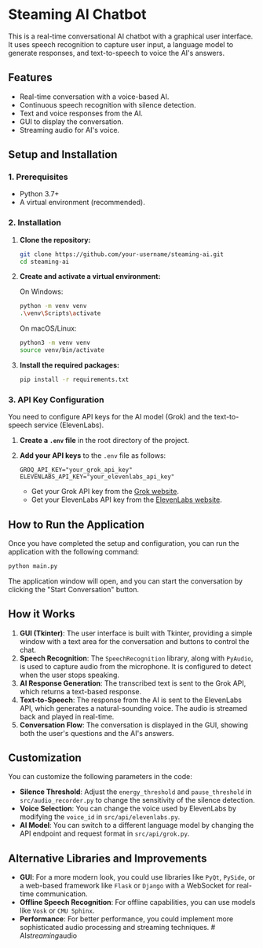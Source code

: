# Steaming AI Chatbot

This is a real-time conversational AI chatbot with a graphical user interface. It uses speech recognition to capture user input, a language model to generate responses, and text-to-speech to voice the AI's answers.

## Features

-   Real-time conversation with a voice-based AI.
-   Continuous speech recognition with silence detection.
-   Text and voice responses from the AI.
-   GUI to display the conversation.
-   Streaming audio for AI's voice.

## Setup and Installation

### 1. Prerequisites

-   Python 3.7+
-   A virtual environment (recommended).

### 2. Installation

1.  **Clone the repository:**

    ```bash
    git clone https://github.com/your-username/steaming-ai.git
    cd steaming-ai
    ```

2.  **Create and activate a virtual environment:**

    On Windows:
    ```bash
    python -m venv venv
    .\venv\Scripts\activate
    ```

    On macOS/Linux:
    ```bash
    python3 -m venv venv
    source venv/bin/activate
    ```

3.  **Install the required packages:**

    ```bash
    pip install -r requirements.txt
    ```

### 3. API Key Configuration

You need to configure API keys for the AI model (Grok) and the text-to-speech service (ElevenLabs).

1.  **Create a `.env` file** in the root directory of the project.
2.  **Add your API keys** to the `.env` file as follows:

    ```
    GROQ_API_KEY="your_grok_api_key"
    ELEVENLABS_API_KEY="your_elevenlabs_api_key"
    ```

    -   Get your Grok API key from the [Grok website](https://console.groq.com/keys).
    -   Get your ElevenLabs API key from the [ElevenLabs website](https://elevenlabs.io/).

## How to Run the Application

Once you have completed the setup and configuration, you can run the application with the following command:

```bash
python main.py
```

The application window will open, and you can start the conversation by clicking the "Start Conversation" button.

## How it Works

1.  **GUI (Tkinter)**: The user interface is built with Tkinter, providing a simple window with a text area for the conversation and buttons to control the chat.
2.  **Speech Recognition**: The `SpeechRecognition` library, along with `PyAudio`, is used to capture audio from the microphone. It is configured to detect when the user stops speaking.
3.  **AI Response Generation**: The transcribed text is sent to the Grok API, which returns a text-based response.
4.  **Text-to-Speech**: The response from the AI is sent to the ElevenLabs API, which generates a natural-sounding voice. The audio is streamed back and played in real-time.
5.  **Conversation Flow**: The conversation is displayed in the GUI, showing both the user's questions and the AI's answers.

## Customization

You can customize the following parameters in the code:

-   **Silence Threshold**: Adjust the `energy_threshold` and `pause_threshold` in `src/audio_recorder.py` to change the sensitivity of the silence detection.
-   **Voice Selection**: You can change the voice used by ElevenLabs by modifying the `voice_id` in `src/api/elevenlabs.py`.
-   **AI Model**: You can switch to a different language model by changing the API endpoint and request format in `src/api/grok.py`.

## Alternative Libraries and Improvements

-   **GUI**: For a more modern look, you could use libraries like `PyQt`, `PySide`, or a web-based framework like `Flask` or `Django` with a WebSocket for real-time communication.
-   **Offline Speech Recognition**: For offline capabilities, you can use models like `Vosk` or `CMU Sphinx`.
-   **Performance**: For better performance, you could implement more sophisticated audio processing and streaming techniques. #   A I _ s t r e a m i n g _ a u d i o  
 